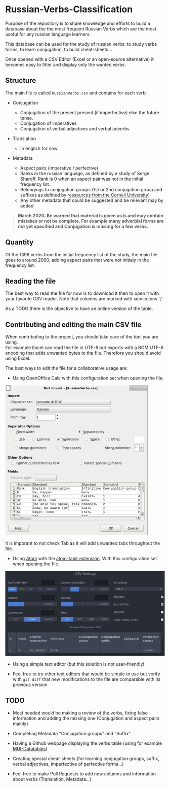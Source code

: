 # Russian-Verbs-Classification

Purpose of the repository is to share knowledge and efforts to build a database about the the most frequent Russian Verbs which are the most useful for any russian language learners.

This database can be used for the study of russian verbs: to study verbs forms, to learn conjugation, to build cheat-sheets...

Once opened with a CSV Editor (Excel or an open-source alternative) it becomes easy to filter and display only the wanted verbs.

## Structure

The main file is called `RussianVerbs.csv` and contains for each verb:

* Conjugation
  * Conjugation of the present present (if imperfective) else the future tense.
  * Conjugation of imperatives
  * Conjugation of verbal adjectives and verbal adverbs


* Translation
  * In english for now


* Metadata
  * Aspect pairs (imperative / perfective)
  * Ranks in the russian language, as defined by a study of Serge Sharoff. Rank is 0 when an aspect pair was not in the initial frequency list.
  * Belongings to conjugation groups (1st or 2nd conjugation group and suffixes as defined by [ressources from the Cornell University](https://russian.cornell.edu/verbs/irgLinks.htm))
  * Any other metadata that could be suggested and be relevant may by added

> **March 2020: Be warned that material is given as is and may contain mistakes or not be complete. For example many adverbial forms are not yet specified and Conjugation is missing for a few verbs.**

## Quantity

Of the 1396 verbs from the initial frequency list of the study, the main file goes to around 2000, adding aspect pairs that were not initialy in the frequency list.

## Reading the file

The best way to read the file for now is to download it then to open it with your favorite CSV reader. Note that columns are marked with semicolons ';'.

As a TODO there is the objective to have an online version of the table.

## Contributing and editing the main CSV file

When contributing to the project, you should take care of the tool you are using.<br>
For example Excel can read the file in UTF-8 but exports with a BOM UTF-8 encoding that adds unwanted bytes to the file. Therefore you should avoid using Excel.

The best ways to edit the file for a collaborative usage are:
* Using OpenOffice Calc with this configuration set when opening the file.<br>
<img src="screenshots/LibreOffice-calc-configuration-at-opening.png" width="450">

It is imporant to not check Tab as it will add unwanted tabs throughout the file.


* Using [Atom](https://atom.io/) with the [atom-tablr extension](https://github.com/abe33/atom-tablr). With this configuration set when opening the file. <br>
<img src="screenshots/Atom-tablr-configuration-at-opening.png" width="700">


* Using a simple text editor (but this solution is not user-friendly)

* Feel free to try other text editors that would be simple to use but verify with `git diff` that new modifications to the file are comparable with its previous version

## TODO
* Most needed would be making a review of the verbs, fixing false information and adding the missing one (Conjugation and aspect pairs mainly)

* Completing Metadata "Conjugation groups" and "Suffix"

* Having a Github webpage displaying the verbs table (using for example [MUI-Datatables](https://github.com/gregnb/mui-datatables))

* Creating special cheat-sheets (for learning conjugation groups, suffix, verbal adjectives, imperfective of perfective forms...)

* Feel free to make Pull Requests to add new columns and information about verbs (Translation, Metadata...)
